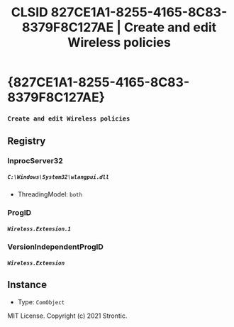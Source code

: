 ﻿---
title: "CLSID 827CE1A1-8255-4165-8C83-8379F8C127AE | Create and edit Wireless policies"
excerpt: What is COM-Object CLSID 827CE1A1-8255-4165-8C83-8379F8C127AE?
---

# {827CE1A1-8255-4165-8C83-8379F8C127AE}

### `Create and edit Wireless policies`

## Registry


### InprocServer32

##### `C:\Windows\System32\wlangpui.dll`
* ThreadingModel: `both`

### ProgID

##### `Wireless.Extension.1`

### VersionIndependentProgID

##### `Wireless.Extension`

## Instance

* Type: `ComObject`

MIT License. Copyright (c) 2021 Strontic.


